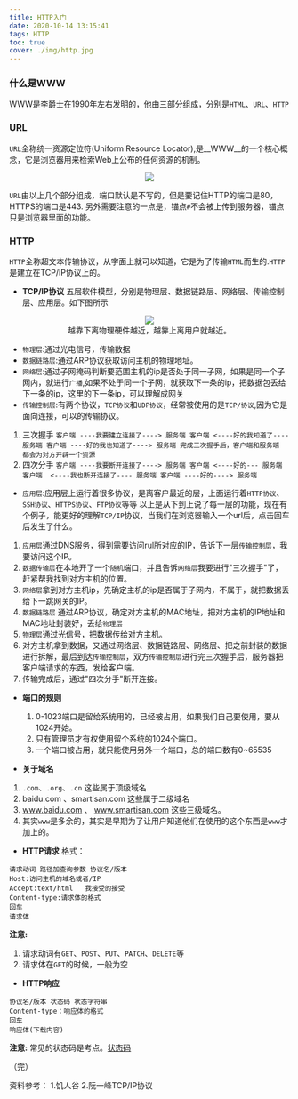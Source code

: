 ```yaml
---
title: HTTP入门
date: 2020-10-14 13:15:41
tags: HTTP
toc: true
cover: ./img/http.jpg
---
```


### __什么是WWW__
WWW是李爵士在1990年左右发明的，他由三部分组成，分别是`HTML`、`URL`、`HTTP`
### __URL__
`URL`全称统一资源定位符(Uniform Resource Locator),是__WWW__的一个核心概念，它是浏览器用来检索Web上公布的任何资源的机制。
<!--more-->
<div align="center"><img src="./img/url.jpg"></div>

`URL`由以上几个部分组成，端口默认是不写的，但是要记住HTTP的端口是80，HTTPS的端口是443.
另外需要注意的一点是，锚点`#`不会被上传到服务器，锚点只是浏览器里面的功能。

### __HTTP__
`HTTP`全称超文本传输协议，从字面上就可以知道，它是为了传输`HTML`而生的.`HTTP`是建立在TCP/IP协议上的。
* __TCP/IP协议__
	五层软件模型，分别是物理层、数据链路层、网络层、传输控制层、应用层。如下图所示

<div align="center"><img src="./img/tcpip.png"></div>

 <div align="center" class="ff3333"> 越靠下离物理硬件越近，越靠上离用户就越近。</div>

 * `物理层`:通过光电信号，传输数据
 * `数据链路层`:通过ARP协议获取访问主机的物理地址。
 *	`网络层`:通过子网掩码判断要范围主机的ip是否处于同一子网，如果是同一个子网内，就进行`广播`,如果不处于同一个子网，就获取下一条的ip，把数据包丢给下一条的ip，这里的下一条ip，可以理解成网关
 * `传输控制层`:有两个协议，`TCP协议`和`UDP协议`，经常被使用的是`TCP/协议`,因为它是面向连接，可以的传输协议。
  1. 三次握手
		 ```
			客户端 ----我要建立连接了----> 服务端
			客户端 <----好的我知道了---- 服务端
			客户端 ----好的我也知道了----> 服务端
			完成三次握手后，客户端和服务端 都会为对方开辟一个资源
		 ```
  2. 四次分手
		 ```
		 客户端 ----我要断开连接了----> 服务端
		 客户端 <----好的--- 服务端
		 客户端  <----我也断开连接了---- 服务端
		 客户端 ----好的----> 服务端
		 ```
 * `应用层`:应用层上运行着很多协议，是离客户最近的层，上面运行着`HTTP协议`、`SSH协议`、`HTTPS协议`、`FTP协议`等等
 	以上是从下到上说了每一层的功能，现在有个例子，能更好的理解`TCP/IP`协议，当我们在浏览器输入一个url后，点击回车后发生了什么。
 1.  `应用层`通过DNS服务，得到需要访问rul所对应的IP，告诉下一层`传输控制层`，我要访问这个IP。
 2. `数据传输层`在本地开了一个`随机`端口，并且告诉`网络层`我要进行"三次握手"了，赶紧帮我找到对方主机的位置。
 3. `网络层`拿到对方主机ip，先确定主机的ip是否属于子网内，不属于，就把数据丢给下一跳网关的IP。
 4. `数据链路层` 通过ARP协议，确定对方主机的MAC地址，把对方主机的IP地址和MAC地址封装好，丢给`物理层`
 5. `物理层`通过光信号，把数据传给对方主机。
 6. 对方主机拿到数据，又通过网络层、数据链路层、网络层、把之前封装的数据进行拆解，最后到达`传输控制层`，双方`传输控制层`进行完三次握手后，服务器把客户端请求的东西，发给客户端。
 7. 传输完成后，通过"四次分手"断开连接。

* __端口的规则__
	1. 0-1023端口是留给系统用的，已经被占用，如果我们自己要使用，要从1024开始。
	2. 只有管理员才有权使用留个系统的1024个端口。
	3. 一个端口被占用，就只能使用另外一个端口，总的端口数有0~65535

* __关于域名__
 1. `.com`、`.org`、`.cn` 这些属于顶级域名
 2. baidu.com 、smartisan.com 这些属于二级域名
 3. www.baidu.com 、 www.smartisan.com 这些三级域名。
 4. 其实`www`是多余的，其实是早期为了让用户知道他们在使用的这个东西是`www`才加上的。


* __HTTP请求__
格式：
```
请求动词 路径加查询参数 协议名/版本
Host:访问主机的域名或者/IP 
Accept:text/html   我接受的接受
Content-type:请求体的格式
回车
请求体
```
__注意:__
 1. 请求动词有`GET`、`POST`、`PUT`、`PATCH`、`DELETE`等
 2. 请求体在`GET`的时候，一般为空


* __HTTP响应__
```
协议名/版本 状态码 状态字符串
Content-type：响应体的格式
回车
响应体(下载内容)
```
__注意:__ 常见的状态码是考点。[状态码](https://zhuanlan.zhihu.com/p/121168258)

（完）

资料参考：
1.饥人谷
2.阮一峰TCP/IP协议
